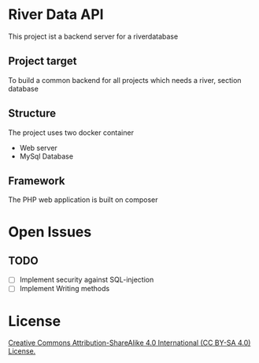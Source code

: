 # River Data API

This project ist a backend server for  a riverdatabase

## Project target

To build a common backend for all projects which needs a river, section database


## Structure

The project uses two docker container
 - Web server
 - MySql Database

## Framework
The PHP web application is built on composer

# Open Issues

## TODO
 - [ ] Implement security against SQL-injection
 - [ ] Implement Writing methods

# License
[Creative Commons Attribution-ShareAlike 4.0 International (CC BY-SA 4.0) License.](https://creativecommons.org/licenses/by-sa/4.0/)
